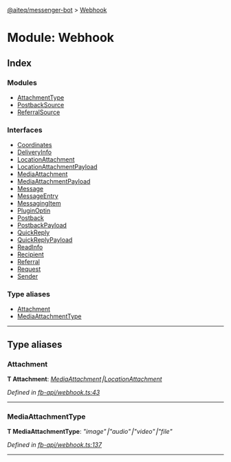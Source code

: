 [@aiteq/messenger-bot](../README.md) > [Webhook](../modules/webhook.md)



# Module: Webhook

## Index

### Modules

* [AttachmentType](webhook.attachmenttype.md)
* [PostbackSource](webhook.postbacksource.md)
* [ReferralSource](webhook.referralsource.md)


### Interfaces

* [Coordinates](../interfaces/webhook.coordinates.md)
* [DeliveryInfo](../interfaces/webhook.deliveryinfo.md)
* [LocationAttachment](../interfaces/webhook.locationattachment.md)
* [LocationAttachmentPayload](../interfaces/webhook.locationattachmentpayload.md)
* [MediaAttachment](../interfaces/webhook.mediaattachment.md)
* [MediaAttachmentPayload](../interfaces/webhook.mediaattachmentpayload.md)
* [Message](../interfaces/webhook.message.md)
* [MessageEntry](../interfaces/webhook.messageentry.md)
* [MessagingItem](../interfaces/webhook.messagingitem.md)
* [PluginOptin](../interfaces/webhook.pluginoptin.md)
* [Postback](../interfaces/webhook.postback.md)
* [PostbackPayload](../interfaces/webhook.postbackpayload.md)
* [QuickReply](../interfaces/webhook.quickreply.md)
* [QuickReplyPayload](../interfaces/webhook.quickreplypayload.md)
* [ReadInfo](../interfaces/webhook.readinfo.md)
* [Recipient](../interfaces/webhook.recipient.md)
* [Referral](../interfaces/webhook.referral.md)
* [Request](../interfaces/webhook.request.md)
* [Sender](../interfaces/webhook.sender.md)


### Type aliases

* [Attachment](webhook.md#attachment)
* [MediaAttachmentType](webhook.md#mediaattachmenttype)



---
## Type aliases
<a id="attachment"></a>

###  Attachment

**Τ Attachment**:  *[MediaAttachment](../interfaces/webhook.mediaattachment.md)⎮[LocationAttachment](../interfaces/webhook.locationattachment.md)* 

*Defined in [fb-api/webhook.ts:43](https://github.com/aiteq/messenger-bot/blob/a540dbb/src/fb-api/webhook.ts#L43)*





___

<a id="mediaattachmenttype"></a>

###  MediaAttachmentType

**Τ MediaAttachmentType**:  *"image"⎮"audio"⎮"video"⎮"file"* 

*Defined in [fb-api/webhook.ts:137](https://github.com/aiteq/messenger-bot/blob/a540dbb/src/fb-api/webhook.ts#L137)*





___


